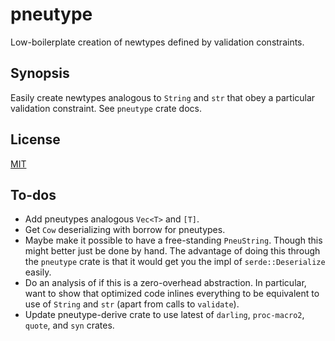 # pneutype

Low-boilerplate creation of newtypes defined by validation constraints.

## Synopsis

Easily create newtypes analogous to `String` and `str` that obey a particular validation constraint.  See `pneutype` crate docs.

## License

[MIT](LICENSE)

## To-dos

-   Add pneutypes analogous `Vec<T>` and `[T]`.
-   Get `Cow` deserializing with borrow for pneutypes.
-   Maybe make it possible to have a free-standing `PneuString`.  Though this might better just be done by hand.  The advantage of doing this through the `pneutype` crate is that it would get you the impl of `serde::Deserialize` easily.
-   Do an analysis of if this is a zero-overhead abstraction.  In particular, want to show that optimized code inlines everything to be equivalent to use of `String` and `str` (apart from calls to `validate`).
-   Update pneutype-derive crate to use latest of `darling`, `proc-macro2`, `quote`, and `syn` crates.
